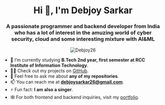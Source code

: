 

<h1 align="center">Hi 👋, I'm Debjoy Sarkar</h1>
<h3 align="center">A passionate programmer and backend developer from India who has a lot of interest in the amuzing world of cyber security, cloud and some interesting mixture with AI&ML</h3>

<p align="center">
  <img src="https://komarev.com/ghpvc/?username=Debjoy26&label=Profile%20views&color=0e75b6&style=flat" alt="Debjoy26" />
</p>

- 🌱 I’m currently studying **B.Tech 2nd year, first semester at RCC Institute of Information Technology**.
- 👨‍💻 Check out my projects on [GitHub]().
- 💬 Feel free to ask me about **any of my repositories**.
- 📫 You can reach me at **debjoysarkar26@gmail.com**.
- ⚡ Fun fact: **I am also a singer**.
- 🕸️ For both frontend and backend inquiries, visit my [portfolio]().



